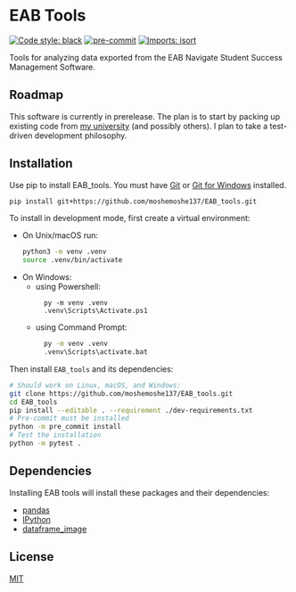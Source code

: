 # EAB Tools
[![Code style: black](https://img.shields.io/badge/code%20style-black-000000.svg)](https://github.com/psf/black)
[![pre-commit](https://img.shields.io/badge/pre--commit-enabled-brightgreen?logo=pre-commit&logoColor=white)](https://github.com/pre-commit/pre-commit)
[![Imports: isort](https://img.shields.io/badge/%20imports-isort-%231674b1?style=flat&labelColor=ef8336)](https://pycqa.github.io/isort/)

Tools for analyzing data exported from the EAB Navigate Student Success Management Software.

## Roadmap

This software is currently in prerelease. The plan is to start by packing up existing code from [my university](https://nl.edu/) (and possibly others). I plan to take a test-driven development philosophy.

## Installation

Use pip to install EAB_tools. You must have [Git](https://git-scm.com/book/en/v2/Getting-Started-Installing-Git) or [Git for Windows](https://git-scm.com/download/win) installed.

```bash
pip install git+https://github.com/moshemoshe137/EAB_tools.git
```

To install in development mode, first create a virtual environment:
- On Unix/macOS run:
    ```bash
    python3 -m venv .venv
    source .venv/bin/activate
    ```
- On Windows:
  - using Powershell:
      ```pwsh
        py -m venv .venv
        .venv\Scripts\Activate.ps1
      ```
  - using Command Prompt:
      ```cmd
        py -m venv .venv
        .venv\Scripts\activate.bat
      ```
Then install `EAB_tools` and its dependencies:
```bash
# Should work on Linux, macOS, and Windows:
git clone https://github.com/moshemoshe137/EAB_tools.git
cd EAB_tools
pip install --editable . --requirement ./dev-requirements.txt
# Pre-commit must be installed
python -m pre_commit install
# Test the installation
python -m pytest .
```

## Dependencies

Installing EAB tools will install these packages and their dependencies:

- [pandas](https://github.com/pandas-dev/pandas)
- [IPython](https://github.com/ipython/ipython)
- [dataframe_image](https://github.com/moshemoshe137/dataframe_image)

## License

[MIT](https://choosealicense.com/licenses/mit/)
